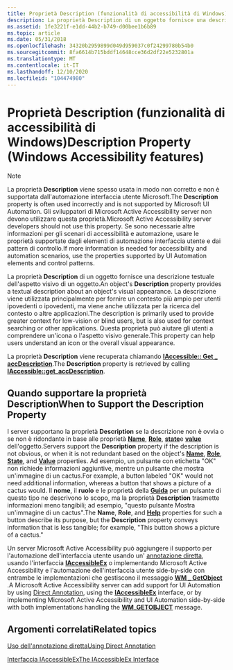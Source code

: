 ```yaml
---
title: Proprietà Description (funzionalità di accessibilità di Windows)
description: La proprietà Description di un oggetto fornisce una descrizione testuale dell'aspetto visivo di un oggetto.
ms.assetid: 1fe3221f-e1dd-44b2-b749-d00bee1b6b89
ms.topic: article
ms.date: 05/31/2018
ms.openlocfilehash: 34320b2959899d049d959037c0f24299780b54b0
ms.sourcegitcommit: 8fa6614b715bddf14648cce36d2df22e5232801a
ms.translationtype: MT
ms.contentlocale: it-IT
ms.lasthandoff: 12/10/2020
ms.locfileid: "104474980"
---
```

# <a name="description-property-windows-accessibility-features"></a><span data-ttu-id="a9f27-103">Proprietà Description (funzionalità di accessibilità di Windows)</span><span class="sxs-lookup"><span data-stu-id="a9f27-103">Description Property (Windows Accessibility features)</span></span>

> [!Note]  
> <span data-ttu-id="a9f27-104">La proprietà **Description** viene spesso usata in modo non corretto e non è supportata dall'automazione interfaccia utente Microsoft.</span><span class="sxs-lookup"><span data-stu-id="a9f27-104">The **Description** property is often used incorrectly and is not supported by Microsoft UI Automation.</span></span> <span data-ttu-id="a9f27-105">Gli sviluppatori di Microsoft Active Accessibility server non devono utilizzare questa proprietà.</span><span class="sxs-lookup"><span data-stu-id="a9f27-105">Microsoft Active Accessibility server developers should not use this property.</span></span> <span data-ttu-id="a9f27-106">Se sono necessarie altre informazioni per gli scenari di accessibilità e automazione, usare le proprietà supportate dagli elementi di automazione interfaccia utente e dai pattern di controllo.</span><span class="sxs-lookup"><span data-stu-id="a9f27-106">If more information is needed for accessibility and automation scenarios, use the properties supported by UI Automation elements and control patterns.</span></span>

 

<span data-ttu-id="a9f27-107">La proprietà **Description** di un oggetto fornisce una descrizione testuale dell'aspetto visivo di un oggetto.</span><span class="sxs-lookup"><span data-stu-id="a9f27-107">An object's **Description** property provides a textual description about an object's visual appearance.</span></span> <span data-ttu-id="a9f27-108">La descrizione viene utilizzata principalmente per fornire un contesto più ampio per utenti ipovedenti o ipovedenti, ma viene anche utilizzata per la ricerca del contesto o altre applicazioni.</span><span class="sxs-lookup"><span data-stu-id="a9f27-108">The description is primarily used to provide greater context for low-vision or blind users, but is also used for context searching or other applications.</span></span> <span data-ttu-id="a9f27-109">Questa proprietà può aiutare gli utenti a comprendere un'icona o l'aspetto visivo generale.</span><span class="sxs-lookup"><span data-stu-id="a9f27-109">This property can help users understand an icon or the overall visual appearance.</span></span>

<span data-ttu-id="a9f27-110">La proprietà **Description** viene recuperata chiamando [**IAccessible:: Get \_ accDescription**](/windows/desktop/api/Oleacc/nf-oleacc-iaccessible-get_accdescription).</span><span class="sxs-lookup"><span data-stu-id="a9f27-110">The **Description** property is retrieved by calling [**IAccessible::get\_accDescription**](/windows/desktop/api/Oleacc/nf-oleacc-iaccessible-get_accdescription).</span></span>

## <a name="when-to-support-the-description-property"></a><span data-ttu-id="a9f27-111">Quando supportare la proprietà Description</span><span class="sxs-lookup"><span data-stu-id="a9f27-111">When to Support the Description Property</span></span>

<span data-ttu-id="a9f27-112">I server supportano la proprietà **Description** se la descrizione non è ovvia o se non è ridondante in base alle proprietà [**Name**](name-property.md), [**Role**](role-property.md), [**state**](state-property.md)e [**value**](value-property.md) dell'oggetto.</span><span class="sxs-lookup"><span data-stu-id="a9f27-112">Servers support the **Description** property if the description is not obvious, or when it is not redundant based on the object's [**Name**](name-property.md), [**Role**](role-property.md), [**State**](state-property.md), and [**Value**](value-property.md) properties.</span></span> <span data-ttu-id="a9f27-113">Ad esempio, un pulsante con etichetta "OK" non richiede informazioni aggiuntive, mentre un pulsante che mostra un'immagine di un cactus.</span><span class="sxs-lookup"><span data-stu-id="a9f27-113">For example, a button labeled "OK" would not need additional information, whereas a button that shows a picture of a cactus would.</span></span> <span data-ttu-id="a9f27-114">Il **nome**, il **ruolo** e le proprietà della [**Guida**](help-property.md) per un pulsante di questo tipo ne descrivono lo scopo, ma la proprietà **Description** trasmette informazioni meno tangibili; ad esempio, "questo pulsante Mostra un'immagine di un cactus".</span><span class="sxs-lookup"><span data-stu-id="a9f27-114">The **Name**, **Role**, and [**Help**](help-property.md) properties for such a button describe its purpose, but the **Description** property conveys information that is less tangible; for example, "This button shows a picture of a cactus."</span></span>

<span data-ttu-id="a9f27-115">Un server Microsoft Active Accessibility può aggiungere il supporto per l'automazione dell'interfaccia utente usando un' [annotazione diretta](direct-annotation.md), usando l'interfaccia [**IAccessibleEx**](/windows/desktop/api/UIAutomationCore/nn-uiautomationcore-iaccessibleex) o implementando Microsoft Active Accessibility e l'automazione dell'interfaccia utente side-by-side con entrambe le implementazioni che gestiscono il messaggio [**WM \_ GetObject**](wm-getobject.md) .</span><span class="sxs-lookup"><span data-stu-id="a9f27-115">A Microsoft Active Accessibility server can add support for UI Automation by using [Direct Annotation](direct-annotation.md), using the [**IAccessibleEx**](/windows/desktop/api/UIAutomationCore/nn-uiautomationcore-iaccessibleex) interface, or by implementing Microsoft Active Accessibility and UI Automation side-by-side with both implementations handling the [**WM\_GETOBJECT**](wm-getobject.md) message.</span></span>

## <a name="related-topics"></a><span data-ttu-id="a9f27-116">Argomenti correlati</span><span class="sxs-lookup"><span data-stu-id="a9f27-116">Related topics</span></span>

<dl> <dt>

[<span data-ttu-id="a9f27-117">Uso dell'annotazione diretta</span><span class="sxs-lookup"><span data-stu-id="a9f27-117">Using Direct Annotation</span></span>](using-direct-annotation.md)
</dt> <dt>

[<span data-ttu-id="a9f27-118">Interfaccia IAccessibleEx</span><span class="sxs-lookup"><span data-stu-id="a9f27-118">The IAccessibleEx Interface</span></span>](iaccessibleex.md)
</dt> </dl>

 

 




